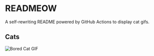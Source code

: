 # READMEOW

A self-rewriting README powered by GitHub Actions to display cat gifs.

## Cats

![Bored Cat GIF](https://media1.giphy.com/media/mlvseq9yvZhba/200.gif?cid=9acd02dajqkes8bt6k4amjlbqj7d4ou7s6cfr6st8p6os29z&ep=v1_gifs_search&rid=200.gif&ct=g)
